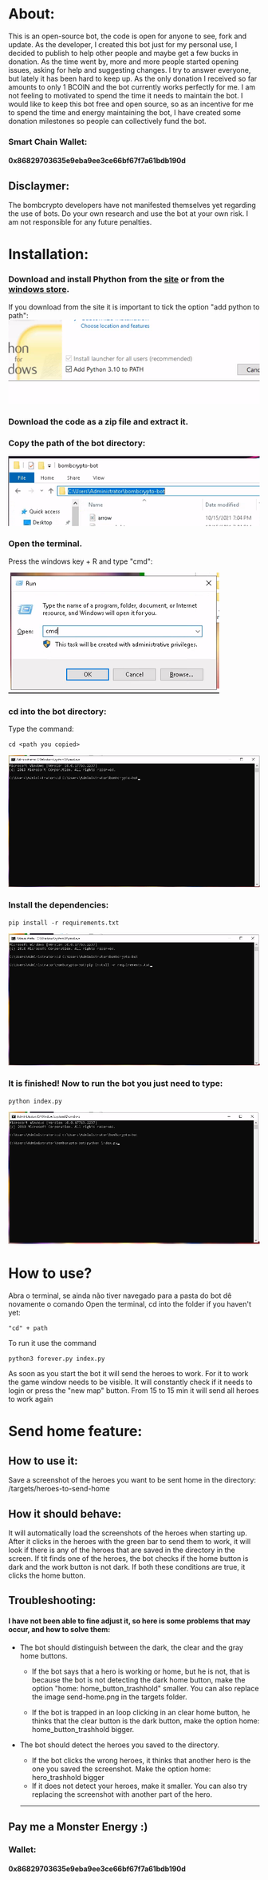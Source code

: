   
# About:
  This is an open-source bot, the code is open for anyone to see, fork and
update.
  As the developer, I created this bot just for my personal use, I decided to
publish to help other people and maybe get a few bucks in donation.  As the
time went by, more and more people started opening issues, asking for help and
suggesting changes.
  I try to answer everyone, but lately it has been hard to keep  up. As the
only donation I received so far amounts to only 1 BCOIN and the bot
currently works perfectly for me. I am not feeling to motivated to spend the
time it needs to maintain the bot. I would like to keep this bot free and open
source, so as an incentive for me to spend the time and energy maintaining the
bot, I have created some donation milestones so people can collectively fund
the bot.

### Smart Chain Wallet:
#### 0x86829703635e9eba9ee3ce66bf67f7a61bdb190d


## Disclaymer:
  
  The bombcrypto developers have not manifested themselves yet regarding the
  use of bots. Do your own research and use the bot at your own risk. I am not
  responsible for any future penalties.


# Installation:
### Download and install Phython from the [site](https://www.python.org/downloads/) or from the [windows store](https://www.microsoft.com/p/python-37/9nj46sx7x90p?activetab=pivot:overviewtab). 

If you download from the site it is important to tick the option "add python
to path":
![Check Add python to PATH](https://github.com/alanlucena/bombcrypto_linux/blob/master/readme-images/path.png)

### Download the code as a zip file and extract it.

### Copy the path of the bot directory:

![caminho](https://github.com/alanlucena/bombcrypto_linux/blob/master/readme-images/address.png)

### Open the terminal.

Press the windows key + R and type "cmd":

![launch terminal](https://github.com/alanlucena/bombcrypto_linux/blob/master/readme-images/cmd.png)

### cd into the bot directory:
Type the command:

```
cd <path you copied>
```

![cd](https://github.com/alanlucena/bombcrypto_linux/blob/master/readme-images/cd.png)

### Install the dependencies:

```
pip install -r requirements.txt
```

  
![pip](https://github.com/alanlucena/bombcrypto_linux/blob/master/readme-images/pip.png)

### It is finished! Now to run the bot you just need to type:

```
python index.py
```

![run](https://github.com/alanlucena/bombcrypto_linux/blob/master/readme-images/run.png)


# How to use?

Abra o terminal, se ainda não tiver navegado para a pasta do bot dê novamente o comando
Open the terminal, cd into the folder if you haven't yet:

```
"cd" + path
```

To run it use the command

```
python3 forever.py index.py
```

As soon as you start the bot it will send the heroes to work. For it to work the game window needs to be visible.
It will constantly check if it needs to login or press the "new map" button. 
From 15 to 15 min it will send all heroes to work again


# Send home feature:

## How to use it:
Save a screenshot of the heroes you want to be sent home in the directory: /targets/heroes-to-send-home


## How it should behave:
It will automatically  load the screenshots of the heroes when starting up.
After it clicks in the heroes with the green bar to send them to work, it will look if there is any of the heroes that are saved in the directory in the screen.
If tit finds one of the heroes, the bot checks if the home button is dark and the work button is not dark.
If both these conditions are true, it clicks the home button.

## Troubleshooting:
#### I have not been able to fine adjust it, so here is some problems that may occur, and how to solve them:

- The bot should distinguish between the dark, the clear and the gray home buttons.
  - If the bot says that a hero is working or home, but he is not, that is because the bot is not detecting the dark home button, make the option "home: home_button_trashhold" smaller. You can also replace the image send-home.png in the targets folder.

  - If the bot is trapped in an loop clicking in an clear home button, he thinks that the clear button is the dark button, make the option home: home_button_trashhold bigger.

- The bot should detect the heroes you saved to the directory.
  - If the bot clicks the wrong heroes, it thinks that another hero is the one you saved the screenshot. Make the option home: hero_trashhold bigger
  - If it does not detect your heroes, make it smaller. You can also try replacing the screenshot with another part of the hero.

  ----------------

## Pay me a Monster Energy :)

### Wallet:
#### 0x86829703635e9eba9ee3ce66bf67f7a61bdb190d
